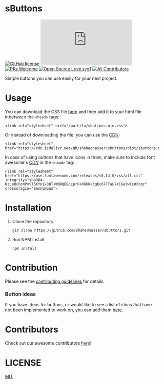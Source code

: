 # sButtons
[![GitHub license](https://img.shields.io/github/license/Naereen/StrapDown.js.svg)](./LICENSE.md) [![Small Size!](https://badge-size.herokuapp.com/shahednasser/sbuttons/master/dist/sbuttons.min.css)](https://github.com/shahednasser/sbuttons/blob/master/dist/sbuttons.min.css)
 [![PRs Welcome](https://img.shields.io/badge/PRs-welcome-brightgreen.svg?style=flat-square)](./CONTRIBUTING.md) [![Open Source Love svg1](https://badges.frapsoft.com/os/v1/open-source.svg?v=103)](./CONTRIBUTING.md) <!-- ALL-CONTRIBUTORS-BADGE:START - Do not remove or modify this section -->
[![All Contributors](https://img.shields.io/badge/all_contributors-25-orange.svg?style=flat-square)](./CONTRIBUTERS.md)
<!-- ALL-CONTRIBUTORS-BADGE:END --> 

  
Simple buttons you can use easily for your next project.

# Usage
You can download the CSS file [here](https://github.com/shahednasser/sbuttons/blob/master/dist/sbuttons.min.css) and then add it to your html file inbetween the `<head>` tags:

```
<link rel="stylesheet" href="/path/to/sbuttons.min.css">
```

Or instead of downloading the file, you can use the [CDN](https://cdn.jsdelivr.net/gh/shahednasser/sbuttons/dist/sbuttons.min.css):

```
<link rel="stylesheet" href="https://cdn.jsdelivr.net/gh/shahednasser/sbuttons/dist/sbuttons.min.css">
```

In case of using buttons that have icons in them, make sure to include font awesome's [CDN](https://use.fontawesome.com/releases/v5.14.0/css/all.css) in the `<head>` tag:

```
<link rel="stylesheet" href="https://use.fontawesome.com/releases/v5.14.0/css/all.css" integrity="sha384-HzLeBuhoNPvSl5KYnjx0BT+WB0QEEqLprO+NBkkk5gbc67FTaL7XIGa2w1L0Xbgc" crossorigin="anonymous">
```

# Installation

1. Clone the repository
   ```
   git clone https://github.com/shahednasser/sbuttons.git
   ```
2. Run NPM install
   ```
   npm install
   ```

# Contribution

Please see the [contributing guidelines](./CONTRIBUTING.md) for details.

### Button ideas

If you have ideas for buttons, or would like to see a list of ideas that have not been implemented to work on, you can add them [here](./BUTTON_IDEAS.md).

# Contributors

Check out our awesome contributors [here](./CONTRIBUTERS.md)!

# LICENSE

[MIT](./LICENSE)
